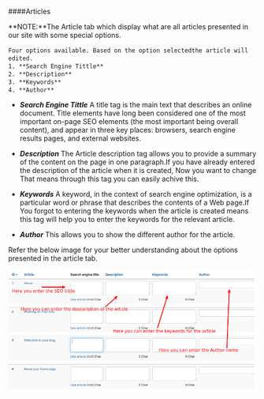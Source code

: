 <a name="Articles"></a>
####Articles

**NOTE:**The Article tab which display what are all articles presented in our site with some special options.

    Four options available. Based on the option selectedthe article will edited.
    1. **Search Engine Tittle**
    2. **Description**
    3. **Keywords**
    4. **Author**

* ***Search Engine Tittle***
A title tag is the main text that describes an online document. Title elements have long been considered one of the most important on-page SEO elements (the most important being overall content), and appear in three key places: browsers, search engine results pages, and external websites.

* ***Description***
The Article description tag allows you to provide a summary of the content on the page in one paragraph.If you have already entered the description of the article when it is created, Now you want to change That means through this tag you can easily achive this.

* ***Keywords***
A keyword, in the context of search engine optimization, is a particular word or phrase that describes the contents of a Web page.If You forgot to entering the keywords when the article is created means this tag will help you to enter the keywords for the relevant article.

* ***Author***
This allows you to show the different author for the article.

Refer the below image for your better understanding about the options presented in the article tab.

 ![Article Tab](./assets/images/Selection_02.png)